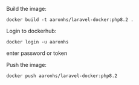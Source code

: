 Build the image:

```docker build -t aaronhs/laravel-docker:php8.2 .```

Login to dockerhub:

```docker login -u aaronhs```

enter password or token

Push the image:

```docker push aaronhs/laravel-docker:php8.2```